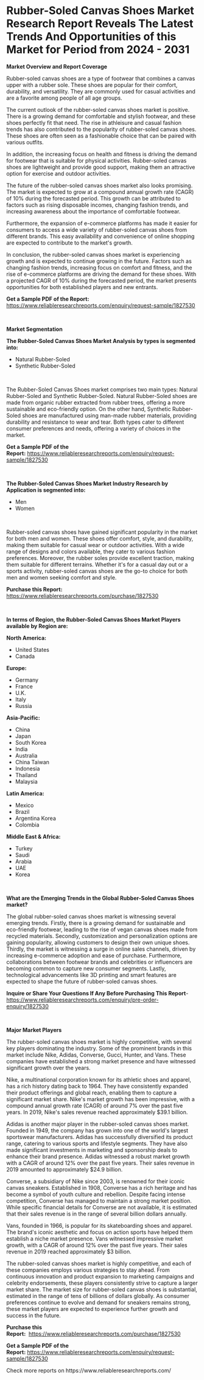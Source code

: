 <p><h1>Rubber-Soled Canvas Shoes Market Research Report Reveals The Latest Trends And Opportunities of this Market for Period from 2024 - 2031</h1></p><p><strong>Market Overview and Report Coverage</strong></p>
<p><p>Rubber-soled canvas shoes are a type of footwear that combines a canvas upper with a rubber sole. These shoes are popular for their comfort, durability, and versatility. They are commonly used for casual activities and are a favorite among people of all age groups.</p><p>The current outlook of the rubber-soled canvas shoes market is positive. There is a growing demand for comfortable and stylish footwear, and these shoes perfectly fit that need. The rise in athleisure and casual fashion trends has also contributed to the popularity of rubber-soled canvas shoes. These shoes are often seen as a fashionable choice that can be paired with various outfits.</p><p>In addition, the increasing focus on health and fitness is driving the demand for footwear that is suitable for physical activities. Rubber-soled canvas shoes are lightweight and provide good support, making them an attractive option for exercise and outdoor activities.</p><p>The future of the rubber-soled canvas shoes market also looks promising. The market is expected to grow at a compound annual growth rate (CAGR) of 10% during the forecasted period. This growth can be attributed to factors such as rising disposable incomes, changing fashion trends, and increasing awareness about the importance of comfortable footwear.</p><p>Furthermore, the expansion of e-commerce platforms has made it easier for consumers to access a wide variety of rubber-soled canvas shoes from different brands. This easy availability and convenience of online shopping are expected to contribute to the market's growth.</p><p>In conclusion, the rubber-soled canvas shoes market is experiencing growth and is expected to continue growing in the future. Factors such as changing fashion trends, increasing focus on comfort and fitness, and the rise of e-commerce platforms are driving the demand for these shoes. With a projected CAGR of 10% during the forecasted period, the market presents opportunities for both established players and new entrants.</p></p>
<p><strong>Get a Sample PDF of the Report:</strong> <a href="https://www.reliableresearchreports.com/enquiry/request-sample/1827530">https://www.reliableresearchreports.com/enquiry/request-sample/1827530</a></p>
<p>&nbsp;</p>
<p><strong>Market Segmentation</strong></p>
<p><strong>The Rubber-Soled Canvas Shoes Market Analysis by types is segmented into:</strong></p>
<p><ul><li>Natural Rubber-Soled</li><li>Synthetic Rubber-Soled</li></ul></p>
<p>&nbsp;</p>
<p><p>The Rubber-Soled Canvas Shoes market comprises two main types: Natural Rubber-Soled and Synthetic Rubber-Soled. Natural Rubber-Soled shoes are made from organic rubber extracted from rubber trees, offering a more sustainable and eco-friendly option. On the other hand, Synthetic Rubber-Soled shoes are manufactured using man-made rubber materials, providing durability and resistance to wear and tear. Both types cater to different consumer preferences and needs, offering a variety of choices in the market.</p></p>
<p><strong>Get a Sample PDF of the Report:</strong>&nbsp;<a href="https://www.reliableresearchreports.com/enquiry/request-sample/1827530">https://www.reliableresearchreports.com/enquiry/request-sample/1827530</a></p>
<p>&nbsp;</p>
<p><strong>The Rubber-Soled Canvas Shoes Market Industry Research by Application is segmented into:</strong></p>
<p><ul><li>Men</li><li>Women</li></ul></p>
<p>&nbsp;</p>
<p><p>Rubber-soled canvas shoes have gained significant popularity in the market for both men and women. These shoes offer comfort, style, and durability, making them suitable for casual wear or outdoor activities. With a wide range of designs and colors available, they cater to various fashion preferences. Moreover, the rubber soles provide excellent traction, making them suitable for different terrains. Whether it's for a casual day out or a sports activity, rubber-soled canvas shoes are the go-to choice for both men and women seeking comfort and style.</p></p>
<p><strong>Purchase this Report:</strong>&nbsp; <a href="https://www.reliableresearchreports.com/purchase/1827530">https://www.reliableresearchreports.com/purchase/1827530</a></p>
<p>&nbsp;</p>
<p><strong>In terms of Region, the Rubber-Soled Canvas Shoes Market Players available by Region are:</strong></p>
<p>
    <p> <strong> North America: </strong>
        <ul>
            <li>United States</li>
            <li>Canada</li>
        </ul>
        </p> 
    <p> <strong> Europe: </strong>
        <ul>
            <li>Germany</li>
            <li>France</li>
            <li>U.K.</li>
            <li>Italy</li>
            <li>Russia</li>
        </ul>
        </p> 
    <p> <strong> Asia-Pacific: </strong>
        <ul>
            <li>China</li>
            <li>Japan</li>
            <li>South Korea</li>
            <li>India</li>
            <li>Australia</li>
            <li>China Taiwan</li>
            <li>Indonesia</li>
            <li>Thailand</li>
            <li>Malaysia</li>
        </ul>
        </p> 
    <p> <strong> Latin America: </strong>
        <ul>
            <li>Mexico</li>
            <li>Brazil</li>
            <li>Argentina Korea</li>
            <li>Colombia</li>
        </ul>
        </p> 
    <p> <strong> Middle East & Africa: </strong>
        <ul>
            <li>Turkey</li>
            <li>Saudi</li>
            <li>Arabia</li>
            <li>UAE</li>
            <li>Korea</li>
        </ul>
    </p>
    </p>
<p>&nbsp;</p>
<p><strong>What are the Emerging Trends in the Global Rubber-Soled Canvas Shoes market?</strong></p>
<p><p>The global rubber-soled canvas shoes market is witnessing several emerging trends. Firstly, there is a growing demand for sustainable and eco-friendly footwear, leading to the rise of vegan canvas shoes made from recycled materials. Secondly, customization and personalization options are gaining popularity, allowing customers to design their own unique shoes. Thirdly, the market is witnessing a surge in online sales channels, driven by increasing e-commerce adoption and ease of purchase. Furthermore, collaborations between footwear brands and celebrities or influencers are becoming common to capture new consumer segments. Lastly, technological advancements like 3D printing and smart features are expected to shape the future of rubber-soled canvas shoes.</p></p>
<p><strong>Inquire or Share Your Questions If Any Before Purchasing This Report</strong>- <a href="https://www.reliableresearchreports.com/enquiry/pre-order-enquiry/1827530">https://www.reliableresearchreports.com/enquiry/pre-order-enquiry/1827530</a></p>
<p>&nbsp;</p>
<p><strong>Major Market Players</strong></p>
<p><p>The rubber-soled canvas shoes market is highly competitive, with several key players dominating the industry. Some of the prominent brands in this market include Nike, Adidas, Converse, Gucci, Hunter, and Vans. These companies have established a strong market presence and have witnessed significant growth over the years.</p><p>Nike, a multinational corporation known for its athletic shoes and apparel, has a rich history dating back to 1964. They have consistently expanded their product offerings and global reach, enabling them to capture a significant market share. Nike's market growth has been impressive, with a compound annual growth rate (CAGR) of around 7% over the past five years. In 2019, Nike's sales revenue reached approximately $39.1 billion.</p><p>Adidas is another major player in the rubber-soled canvas shoes market. Founded in 1949, the company has grown into one of the world's largest sportswear manufacturers. Adidas has successfully diversified its product range, catering to various sports and lifestyle segments. They have also made significant investments in marketing and sponsorship deals to enhance their brand presence. Adidas witnessed a robust market growth with a CAGR of around 12% over the past five years. Their sales revenue in 2019 amounted to approximately $24.9 billion.</p><p>Converse, a subsidiary of Nike since 2003, is renowned for their iconic canvas sneakers. Established in 1908, Converse has a rich heritage and has become a symbol of youth culture and rebellion. Despite facing intense competition, Converse has managed to maintain a strong market position. While specific financial details for Converse are not available, it is estimated that their sales revenue is in the range of several billion dollars annually.</p><p>Vans, founded in 1966, is popular for its skateboarding shoes and apparel. The brand's iconic aesthetic and focus on action sports have helped them establish a niche market presence. Vans witnessed impressive market growth, with a CAGR of around 12% over the past five years. Their sales revenue in 2019 reached approximately $3 billion.</p><p>The rubber-soled canvas shoes market is highly competitive, and each of these companies employs various strategies to stay ahead. From continuous innovation and product expansion to marketing campaigns and celebrity endorsements, these players consistently strive to capture a larger market share. The market size for rubber-soled canvas shoes is substantial, estimated in the range of tens of billions of dollars globally. As consumer preferences continue to evolve and demand for sneakers remains strong, these market players are expected to experience further growth and success in the future.</p></p>
<p><strong>Purchase this Report:</strong>&nbsp;&nbsp;<a href="https://www.reliableresearchreports.com/purchase/1827530">https://www.reliableresearchreports.com/purchase/1827530</a></p>
<p></p>
<p><strong>Get a Sample PDF of the Report:</strong>&nbsp;<a href="https://www.reliableresearchreports.com/enquiry/request-sample/1827530">https://www.reliableresearchreports.com/enquiry/request-sample/1827530</a></p>
<p>Check more reports on https://www.reliableresearchreports.com/</p>